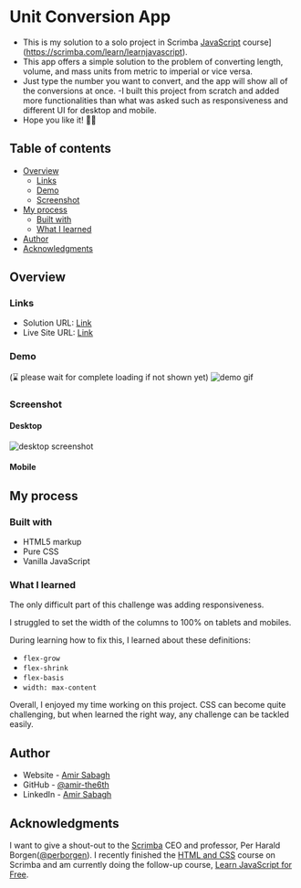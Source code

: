 # Unit Conversion App

- This is my solution to a solo project in Scrimba [JavaScript](https://scrimba.com/learn/learnjavascript) course](https://scrimba.com/learn/learnjavascript).
- This app offers a simple solution to the problem of converting length, volume, and mass units from metric to imperial or vice versa.
- Just type the number you want to convert, and the app will show all of the conversions at once. 
-I built this project from scratch and added more functionalities than what was asked such as responsiveness and different UI for desktop and mobile. 
- Hope you like it! 🙌🏼

## Table of contents

- [Overview](#overview)
  - [Links](#links)
  - [Demo](#demo)
  - [Screenshot](#screenshot)
- [My process](#my-process)
  - [Built with](#built-with)
  - [What I learned](#what-i-learned)
- [Author](#author)
- [Acknowledgments](#acknowledgments)


## Overview

### Links

- Solution URL: [Link](https://github.com/amir-the6th/Unit-Converter)
- Live Site URL: [Link](https://dapper-baklava-a01ca1.netlify.app)

### Demo
(⌛ please wait for complete loading if not shown yet)
![demo gif](./Images/demo.gif)

### Screenshot

#### Desktop
![desktop screenshot](./Images/screenshot-desktop.png)

#### Mobile



## My process

### Built with

- HTML5 markup
- Pure CSS
- Vanilla JavaScript

### What I learned

The only difficult part of this challenge was adding responsiveness. 

I struggled to set the width of the columns to 100% on tablets and mobiles. 

During learning how to fix this, I learned about these definitions:
- `flex-grow`
- `flex-shrink`
- `flex-basis`
- `width: max-content`

Overall, I enjoyed my time working on this project. CSS can become quite challenging, but when learned the right way, any challenge can be tackled easily.

## Author

- Website - [Amir Sabagh](https://arsenicolos.com)
- GitHub - [@amir-the6th](https://github.com/amir-the6th)
- LinkedIn - [Amir Sabagh](https://linkedin.com/in/arsenicolos)

## Acknowledgments

I want to give a shout-out to the [Scrimba](https://scrimba.com) CEO and professor, Per Harald Borgen([@perborgen](https://github.com/perborgen)). I recently finished the [HTML and CSS](https://scrimba.com/learn/htmlandcss) course on Scrimba and am currently doing the follow-up course, [Learn JavaScript for Free](https://scrimba.com/learn/learnjavascript).
